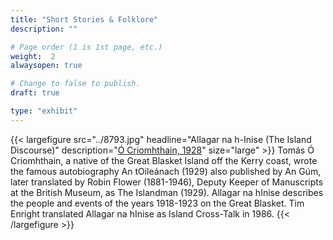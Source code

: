 ```yaml
---
title: "Short Stories & Folklore"
description: ""

# Page order (1 is 1st page, etc.)
weight:  2
alwaysopen: true

# Change to false to publish.
draft: true

type: "exhibit"
---
```


{{< largefigure src="../8793.jpg"
                headline="Allagar na h-Inise (The Island Discourse)"
                description="[Ó Criomhthain, 1928](https://bc-primo.hosted.exlibrisgroup.com/permalink/f/l6ucgu/ALMA-BC21368925290001021)"
                size="large" >}}
Tomás Ó Criomhthain, a native of the Great Blasket Island off the Kerry coast, wrote the famous autobiography An tOileánach (1929) also published by An Gúm, later translated by Robin Flower (1881-1946), Deputy Keeper of Manuscripts at the British Museum, as The Islandman (1929). Allagar na hInise describes the people and events of the years 1918-1923 on the Great Blasket. Tim Enright translated Allagar na hInise as Island Cross-Talk in 1986.
{{< /largefigure >}}